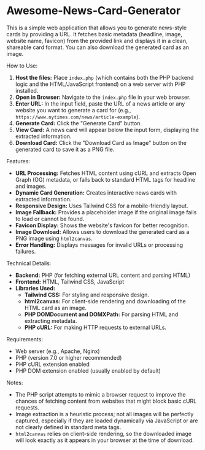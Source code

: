 # Awesome-News-Card-Generator

This is a simple web application that allows you to generate news-style cards by providing a URL. It fetches basic metadata (headline, image, website name, favicon) from the provided link and displays it in a clean, shareable card format. You can also download the generated card as an image.

How to Use:

1.  **Host the files:** Place `index.php` (which contains both the PHP backend logic and the HTML/JavaScript frontend) on a web server with PHP installed.
2.  **Open in Browser:** Navigate to the `index.php` file in your web browser.
3.  **Enter URL:** In the input field, paste the URL of a news article or any website you want to generate a card for (e.g., `https://www.nytimes.com/news/article-example`).
4.  **Generate Card:** Click the "Generate Card" button.
5.  **View Card:** A news card will appear below the input form, displaying the extracted information.
6.  **Download Card:** Click the "Download Card as Image" button on the generated card to save it as a PNG file.

Features:

* **URL Processing:** Fetches HTML content using cURL and extracts Open Graph (OG) metadata, or falls back to standard HTML tags for headline and images.
* **Dynamic Card Generation:** Creates interactive news cards with extracted information.
* **Responsive Design:** Uses Tailwind CSS for a mobile-friendly layout.
* **Image Fallback:** Provides a placeholder image if the original image fails to load or cannot be found.
* **Favicon Display:** Shows the website's favicon for better recognition.
* **Image Download:** Allows users to download the generated card as a PNG image using `html2canvas`.
* **Error Handling:** Displays messages for invalid URLs or processing failures.

Technical Details:

* **Backend:** PHP (for fetching external URL content and parsing HTML)
* **Frontend:** HTML, Tailwind CSS, JavaScript
* **Libraries Used:**
    * **Tailwind CSS:** For styling and responsive design.
    * **html2canvas:** For client-side rendering and downloading of the HTML card as an image.
    * **PHP DOMDocument and DOMXPath:** For parsing HTML and extracting metadata.
    * **PHP cURL:** For making HTTP requests to external URLs.

Requirements:

* Web server (e.g., Apache, Nginx)
* PHP (version 7.0 or higher recommended)
* PHP cURL extension enabled
* PHP DOM extension enabled (usually enabled by default)

Notes:

* The PHP script attempts to mimic a browser request to improve the chances of fetching content from websites that might block basic cURL requests.
* Image extraction is a heuristic process; not all images will be perfectly captured, especially if they are loaded dynamically via JavaScript or are not clearly defined in standard meta tags.
* `html2canvas` relies on client-side rendering, so the downloaded image will look exactly as it appears in your browser at the time of download.
